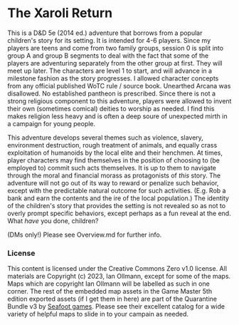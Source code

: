 # The Xaroli Return

This is a D&D 5e (2014 ed.) adventure that borrows from a popular children's story for its setting.
It is intended for 4-6 players. Since my players are teens and come from two family groups, 
session 0 is split into group A and group B segments to deal with the fact that some of
the players are adventuring separately from the other group at first. They will meet up later.
The characters are level 1 to start, and will advance in a milestone fashion as the story
progresses. I allowed character concepts from any official published WoTC  rule / source book. 
Unearthed Arcana was disallowed. No established pantheon is prescribed.  Since there is not a 
strong religious component to this adventure, players were allowed to invent their own 
(sometimes comical) deities to worship as needed. I find this makes religion less heavy and is 
often a deep soure of unexpected mirth in a campaign for young people. 

This adventure develops several themes such as violence, slavery, environment destruction, rough 
treatment of animals, and equally crass exploitation of humanoids by the local elite and their 
henchmen. At times, player characters may find themselves in the position of choosing to (be 
employed to) commit such acts themselves. It is up to them to navigate through the moral 
and financial morass as protagonists of _this_ story. The adventure will not go out of its way 
to reward or penalize such behavior, except with the predictable natural outcome for such activities.
(E.g. Rob a bank and earn the contents and the ire of the local population.) The identity of 
the children's story that provides the setting is not revealed so as not to overly prompt specific 
behaviors, except perhaps as a fun reveal at the end. What _have_ you done, children?

(DMs only!) Please see Overview.md for further info. 

### License  
This content is licensed under the Creative Commons Zero v1.0 license. All materials are 
Copyright (c) 2023, Ian Ollmann, except for some of the maps. Maps which are copyright Ian Ollmann 
will be labelled as such in one corner. The rest of the embedded map assets in the 
Game Master 5th edition exported assets (if I get them in here) are part of the
Quarantine Bundle v3 by [Seafoot games](https://www.seafootgames.com). Please see their 
excellent catalog for a wide variety of helpful maps to slide in to your campain as needed. 

